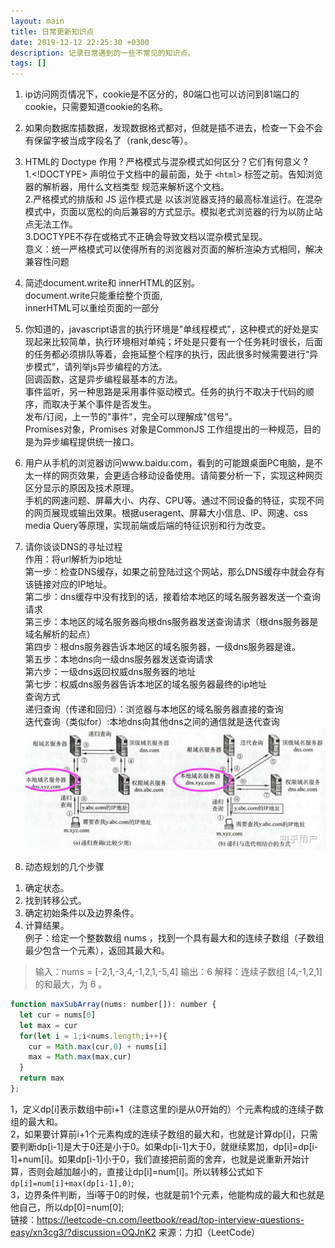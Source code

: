 ```yaml
---
layout: main
title: 日常更新知识点
date: 2019-12-12 22:25:30 +0300
description: 记录日常遇到的一些不常见的知识点。
tags: []
---
```


1. ip访问网页情况下，cookie是不区分的，80端口也可以访问到81端口的cookie，只需要知道cookie的名称。

2. 如果向数据库插数据，发现数据格式都对，但就是插不进去，检查一下会不会有保留字被当成字段名了（rank,desc等）。

3. HTML的 Doctype 作用 ?  严格模式与混杂模式如何区分？它们有何意义 ?  
1.<!DOCTYPE> 声明位于文档中的最前面，处于 `<html>` 标签之前。告知浏览器的解析器，用什么文档类型 规范来解析这个文档。  
2.严格模式的排版和 JS 运作模式是 以该浏览器支持的最高标准运行。在混杂模式中，页面以宽松的向后兼容的方式显示。模拟老式浏览器的行为以防止站点无法工作。  
3.DOCTYPE不存在或格式不正确会导致文档以混杂模式呈现。  
意义：统一严格模式可以使得所有的浏览器对页面的解析渲染方式相同，解决兼容性问题 </div>
4. 简述document.write和 innerHTML的区别。  
document.write只能重绘整个页面,  
innerHTML可以重绘页面的一部分  
5. 你知道的，javascript语言的执行环境是"单线程模式"，这种模式的好处是实现起来比较简单，执行环境相对单纯；坏处是只要有一个任务耗时很长，后面的任务都必须排队等着，会拖延整个程序的执行，因此很多时候需要进行“异步模式”，请列举js异步编程的方法。  
回调函数，这是异步编程最基本的方法。  
事件监听，另一种思路是采用事件驱动模式。任务的执行不取决于代码的顺序，而取决于某个事件是否发生。  
发布/订阅，上一节的"事件"，完全可以理解成"信号"。  
Promises对象，Promises 对象是CommonJS 工作组提出的一种规范，目的是为异步编程提供统一接口。    
6. 用户从手机的浏览器访问www.baidu.com，看到的可能跟桌面PC电脑，是不太一样的网页效果，会更适合移动设备使用。请简要分析一下，实现这种网页区分显示的原因及技术原理。  
手机的网速问题、屏幕大小、内存、CPU等。通过不同设备的特征，实现不同的网页展现或输出效果。根据useragent、屏幕大小信息、IP、网速、css media Query等原理，实现前端或后端的特征识别和行为改变。  
7. 请你谈谈DNS的寻址过程    
作用：将url解析为ip地址  
第一步：检查DNS缓存，如果之前登陆过这个网站，那么DNS缓存中就会存有该链接对应的IP地址。  
第二步：dns缓存中没有找到的话，接着给本地区的域名服务器发送一个查询请求  
第三步：本地区的域名服务器向根dns服务器发送查询请求（根dns服务器是域名解析的起点）  
第四步：根dns服务器告诉本地区的域名服务器，一级dns服务器是谁。  
第五步：本地dns向一级dns服务器发送查询请求  
第六步：一级dns返回权威dns服务器的地址  
第七步：权威dns服务器告诉本地区的域名服务器最终的ip地址  
查询方式  
递归查询（传递和回归）：浏览器与本地区的域名服务器直接的查询  
迭代查询（类似for）:本地dns向其他dns之间的通信就是迭代查询  
![初始路由定义](../assets/img/2077-01-01/DNS解析ip.jpg "初始路由定义")

8. 动态规划的几个步骤  
  1) 确定状态。  
  2) 找到转移公式。  
  3) 确定初始条件以及边界条件。  
  4) 计算结果。  
  例子：给定一个整数数组 nums ，找到一个具有最大和的连续子数组（子数组最少包含一个元素），返回其最大和。
  > 输入：nums = [-2,1,-3,4,-1,2,1,-5,4]
  > 输出：6
  > 解释：连续子数组 [4,-1,2,1] 的和最大，为 6 。
  ```javascript
  function maxSubArray(nums: number[]): number {
    let cur = nums[0]
    let max = cur
    for(let i = 1;i<nums.length;i++){
      cur = Math.max(cur,0) + nums[i]
      max = Math.max(max,cur)
    }
    return max
  };
  ```
  1，定义dp[i]表示数组中前i+1（注意这里的i是从0开始的）个元素构成的连续子数组的最大和。  
  2，如果要计算前i+1个元素构成的连续子数组的最大和，也就是计算dp[i]，只需要判断dp[i-1]是大于0还是小于0。如果dp[i-1]大于0，就继续累加，dp[i]=dp[i-1]+num[i]。如果dp[i-1]小于0，我们直接把前面的舍弃，也就是说重新开始计算，否则会越加越小的，直接让dp[i]=num[i]。所以转移公式如下  
  `dp[i]=num[i]+max(dp[i-1],0)`;  
  3，边界条件判断，当i等于0的时候，也就是前1个元素，他能构成的最大和也就是他自己，所以dp[0]=num[0];   
  链接：https://leetcode-cn.com/leetbook/read/top-interview-questions-easy/xn3cg3/?discussion=OQJnK2
  来源：力扣（LeetCode）
  